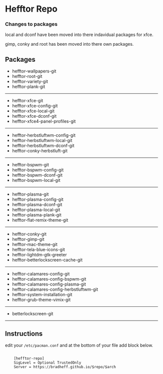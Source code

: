 # Hefftor Repo

### Changes to packages

local and dconf have been moved into there indavidual packages for xfce.

gimp, conky and root has been moved into there own packages.



Packages
------

* hefftor-wallpapers-git
* hefftor-root-git
* hefftor-variety-git
* hefftor-plank-git
------

* hefftor-xfce-git
* hefftor-xfce-config-git
* hefftor-xfce-local-git
* hefftor-xfce-dconf-git
* hefftor-xfce4-panel-profiles-git
------

* hefftor-herbstluftwm-config-git
* hefftor-herbstluftwm-local-git
* hefftor-herbstluftwm-dconf-git
* hefftor-conky-herbstluft-git
------

* hefftor-bspwm-git
* hefftor-bspwm-config-git
* hefftor-bspwm-dconf-git
* hefftor-bspwm-local-git
------

* hefftor-plasma-git
* hefftor-plasma-config-git
* hefftor-plasma-dconf-git
* hefftor-plasma-local-git
* hefftor-plasma-plank-git
* hefftor-flat-remix-theme-git
------

* hefftor-conky-git
* hefftor-gimp-git
* hefftor-mac-theme-git
* hefftor-tela-blue-icons-git
* hefftor-lightdm-gtk-greeter
* hefftor-betterlockscreen-cache-git
------

* hefftor-calamares-config-git
* hefftor-calamares-config-bspwm-git
* hefftor-calamares-config-plasma-git
* hefftor-calamares-config-herbstluftwm-git
* hefftor-system-installation-git
* hefftor-grub-theme-vimix-git
------

* betterlockscreen-git
------


Instructions
------

edit your `/etc/pacman.conf` and at the bottom of your file add block below.

```
	
	[hefftor-repo]
	SigLevel = Optional TrustedOnly 
	Server = https://bradheff.github.io/$repo/$arch

```